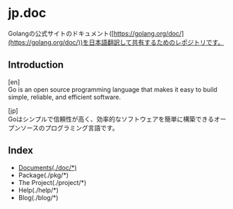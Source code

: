 # jp.doc

Golangの公式サイトのドキュメント([https://golang.org/doc/](https://golang.org/doc/))を日本語翻訳して共有するためのレポジトリです。

## Introduction

[en]  
Go is an open source programming language that makes it easy to build simple, reliable, and efficient software.

[jp]  
Goはシンプルで信頼性が高く、効率的なソフトウェアを簡単に構築できるオープンソースのプログラミング言語です。

## Index

* [Documents(./doc/*)](/doc/)
* Package(./pkg/*)
* The Project(./project/*)
* Help(./help/*)
* Blog(./blog/*)

